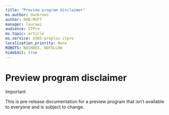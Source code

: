 ```yaml
---
title: "Preview program disclaimer"
ms.author: danbrown
author: DHB-MSFT
manager: laurawi
audience: ITPro
ms.topic: article
ms.service: o365-proplus-itpro
localization_priority: None
ROBOTS: NOINDEX, NOFOLLOW
hideEdit: true
---
```


# Preview program disclaimer

> [!IMPORTANT]
> This is pre-release documentation for a preview program that isn’t available to everyone and is subject to change.